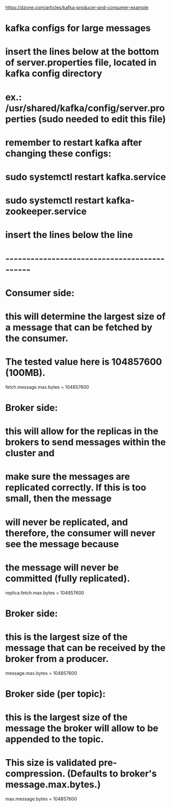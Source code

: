 https://dzone.com/articles/kafka-producer-and-consumer-example

# kafka configs for large messages
# insert the lines below at the bottom of server.properties file, located in kafka config directory
# ex.: /usr/shared/kafka/config/server.properties (sudo needed to edit this file)
# remember to restart kafka after changing these configs: 
# sudo systemctl restart kafka.service 
# sudo systemctl restart kafka-zookeeper.service

# insert the lines below the line
# --------------------------------------------

# Consumer side:
# this will determine the largest size of a message that can be fetched by the consumer. 
# The tested value here is 104857600 (100MB).
fetch.message.max.bytes = 104857600

# Broker side:
# this will allow for the replicas in the brokers to send messages within the cluster and 
# make sure the messages are replicated correctly. If this is too small, then the message 
# will never be replicated, and therefore, the consumer will never see the message because 
# the message will never be committed (fully replicated).
replica.fetch.max.bytes = 104857600

# Broker side:
# this is the largest size of the message that can be received by the broker from a producer.
message.max.bytes = 104857600

# Broker side (per topic): 
# this is the largest size of the message the broker will allow to be appended to the topic. 
# This size is validated pre-compression. (Defaults to broker's message.max.bytes.)
max.message.bytes = 104857600
